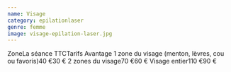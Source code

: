 ```yaml
---
name: Visage
category: epilationlaser
genre: femme
image: visage-epilation-laser.jpg
---
```

<div class="grid grid-cols-12 gap-4 sm:text-base text-sm  max-w-[850px] text-center border border-black px-6 sm:px-12 py-8 mx-auto">
<span class="font-bold text-left col-span-6">Zone</span><span class="font-bold col-span-3">La séance TTC</span><span class="font-bold col-span-3">Tarifs Avantage</span>
<span class="text-left col-span-6">1 zone du visage (menton, lèvres, cou ou favoris)</span><span class="col-span-3">40 €</span><span class="col-span-3">30 €</span>
<span class="text-left col-span-6">2 zones du visage</span><span class="col-span-3">70 €</span><span class="col-span-3">60 €</span>
<span class="text-left col-span-6">Visage entier</span><span class="col-span-3">110 €</span><span class="col-span-3">90 €</span>
</div>